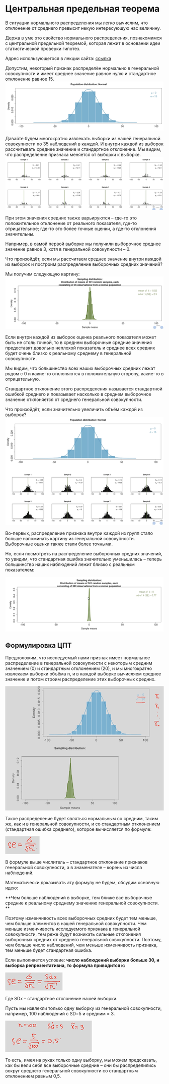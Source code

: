 # Центральная предельная теорема

В ситуации нормального распределения мы легко вычислим, что отклонение от среднего превысит некую интересующую нас величину.

Держа в уме это свойство нормального распределения, познакомимся с центральной предельной теоремой, которая лежит в основании идеи статистической проверки гипотез.

Адрес использующегося в лекции сайта: [ссылка](https://gallery.shinyapps.io/CLT_mean/)

Допустим, некоторый признак распределён нормально в генеральной совокупности и имеет среднее значение равное нулю и стандартное отклонение равное 15. 
![](images/source_distr.png)

Давайте будем многократно извлекать выборки из нашей генеральной совокупности по 35 наблюдений в каждой. И внутри каждой из выборок рассчитывать среднее значение и стандартное отклонение. Мы видим, что распределение признака меняется от выборки к выборке.
![](images/diff_distr.png)

При этом значения средних также варьируются – где-то это положительное отклонение от реального показателя, где-то отрицательное; где-то это более точные оценки, а где-то отклонения значительны.

Например, в самой первой выборке мы получили выборочное среднее значение равное 3, хотя в генеральной совокупности – 0. 

Что произойдёт, если мы рассчитаем среднее значение внутри каждой из выборок и построим распределение выборочных средних значений?

Мы получим следующую картину:
![](images/diff_distr2.png)

Если внутри каждой из выборок оценка реального показателя может быть не столь точной, то в среднем выборочные средние значения предоставят довольно неплохой показатель и среднее всех средних будет очень близко к реальному среднему в генеральной совокупности.

Мы видим, что большинство всех наших выборочных средних лежат рядом с 0 и какие-то отклоняются в положительную сторону, какие-то в отрицательную. 

Стандартное отклонение этого распределения называется стандартной ошибкой среднего и показывает насколько в среднем выборочное значение отклоняется от среднего генеральной совокупности.

Что произойдёт, если значительно увеличить объём каждой из выборок?
![](images/distr2.png)

Во-первых, распределение признака внутри каждой из групп стало больше напоминать картину из генеральной совокупности. Выборочные оценки также стали более точными. 

Но, если посмотреть на распределение выборочных средних значений, то увидим, что стандартная ошибка значительно уменьшилась – теперь большинство наших наблюдений лежит близко с реальным показателем:

![](images/diff_distr3.png)



## Формулировка ЦПТ

Предположим, что исследуемый нами признак имеет нормальное распределение в генеральной совокупности с некоторым средним значением (0) и стандартным отклонением (20), и мы многократно извлекаем выборки объёма n, и в каждой выборке вычисляем среднее значение и потом строим распределение этих выборочных средних.

![](images/cpt1.png)

Такое распределение будет являться нормальным со средним, таким же, как и в генеральной совокупности, и со стандартным отклонением (стандартная ошибка среднего), которое вычисляется по формуле:

![](images/se.png)

В формуле выше числитель – стандартное отклонение признаков генеральной совокупности, а в знаменателе – корень из числа наблюдений.

Математически доказывать эту формулу не будем, обсудим основную идею:

**Чем больше наблюдений в выборке, тем ближе все выборочные средние к реальному среднему значению генеральной совокупности. **

Поэтому изменчивость всех выборочных средних будет тем меньше, чем больше элементов в нашей генеральной совокупности. Чем меньше изменчивость исследуемого признака в генеральной совокупности, тем реже будут возникать сильные отклонения выборочных средних от среднего генеральной совокупности. Поэтому, чем больше число наблюдений, чем меньше изменчивость признака, тем меньше будет стандартная ошибка.

Если выполняется условие: **число наблюдений выборки больше 30, и выборка репрезентативна, то формула приводится к:**

![](images/sd.png)

Где SDx – стандартное отклонение нашей выборки.

Пусть мы извлекли только одну выборку из генеральной совокупности, например, 100 наблюдений с SD=5 и средним = 3.

![](images/example.png)

То есть, имея на руках только одну выборку, мы можем предсказать, как бы вели себя все выборочные средние – они бы распределились вокруг среднего генеральной совокупности со стандартным отклонением равным 0,5.


